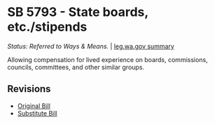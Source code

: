 # SB 5793 - State boards, etc./stipends
*Status: Referred to Ways & Means.* | [leg.wa.gov summary](https://app.leg.wa.gov/billsummary?BillNumber=5793&Year=2021)

Allowing compensation for lived experience on boards, commissions, councils, committees, and other similar groups.

## Revisions
* [Original Bill](1/)
* [Substitute Bill](S/)
